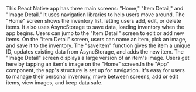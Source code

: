 This React Native app has three main screens: "Home," "Item Detail," and "Image Detail." It uses navigation libraries to help users move around. The "Home" screen shows the inventory list, letting users add, edit, or delete items. It also uses AsyncStorage to save data, loading inventory when the app begins. Users can jump to the "Item Detail" screen to edit or add new items. On the "Item Detail" screen, users can name an item, pick an image, and save it to the inventory. The "saveItem" function gives the item a unique ID, updates existing data from AsyncStorage, and adds the new item. The "Image Detail" screen displays a large version of an item's image. Users get here by tapping an item's image on the "Home" screen.In the "App" component, the app's structure is set up for navigation. It's easy for users to manage their personal inventory, move between screens, add or edit items, view images, and keep data safe.
